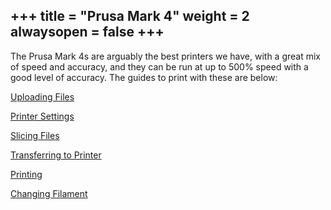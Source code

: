 +++
title = "Prusa Mark 4"
weight = 2
alwaysopen = false
+++
---
The Prusa Mark 4s are arguably the best printers we have, with a great mix of speed and accuracy, and they can be run at up to 500% speed with a good level of accuracy. The guides to print with these are below:

[Uploading Files](https://cid.friendscentral.org/3dprinters/prusamark4/uploadingfiles/index.html)

[Printer Settings](https://cid.friendscentral.org/3dprinters/prusamark4/printersettings/index.html)

[Slicing Files](https://cid.friendscentral.org/3dprinters/prusamark4/slicefiles/index.html)

[Transferring to Printer](https://cid.friendscentral.org/3dprinters/prusamark4/transferringtoprinter/index.html)

[Printing](https://cid.friendscentral.org/3dprinters/prusamark4/printing/index.html)

[Changing Filament](https://cid.friendscentral.org/3dprinters/prusamark4/changingfilament-copy/index.html)
